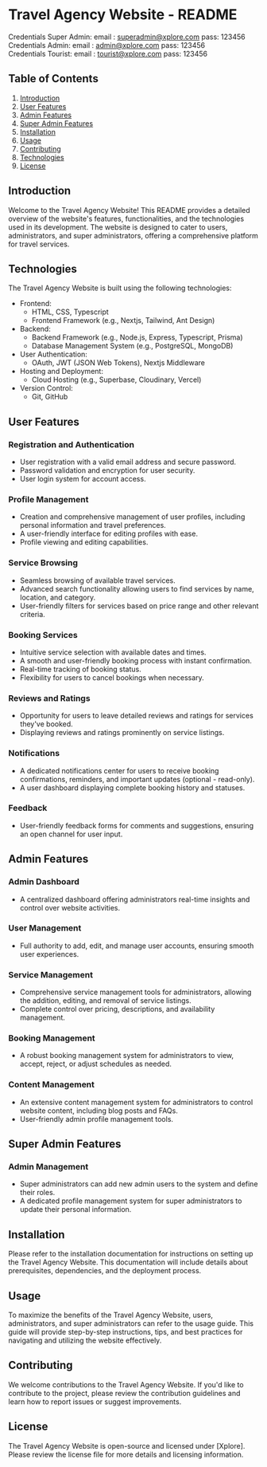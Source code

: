 # Travel Agency Website - README

Credentials Super Admin:
email : superadmin@xplore.com
pass: 123456
<br />
Credentials Admin:
email : admin@xplore.com
pass: 123456
<br />
Credentials Tourist:
email : tourist@xplore.com
pass: 123456
<br />

## Table of Contents

1. [Introduction](#introduction)
2. [User Features](#user-features)
3. [Admin Features](#admin-features)
4. [Super Admin Features](#super-admin-features)
5. [Installation](#installation)
6. [Usage](#usage)
7. [Contributing](#contributing)
8. [Technologies](#technologies)
9. [License](#license)

## Introduction

Welcome to the Travel Agency Website! This README provides a detailed overview of the website's features, functionalities, and the technologies used in its development. The website is designed to cater to users, administrators, and super administrators, offering a comprehensive platform for travel services.

## Technologies

The Travel Agency Website is built using the following technologies:

- Frontend:
  - HTML, CSS, Typescript
  - Frontend Framework (e.g., Nextjs, Tailwind, Ant Design)
- Backend:
  - Backend Framework (e.g., Node.js, Express, Typescript, Prisma)
  - Database Management System (e.g., PostgreSQL, MongoDB)
- User Authentication:
  - OAuth, JWT (JSON Web Tokens), Nextjs Middleware
- Hosting and Deployment:
  - Cloud Hosting (e.g., Superbase, Cloudinary, Vercel)
- Version Control:
  - Git, GitHub

## User Features

### Registration and Authentication

- User registration with a valid email address and secure password.
- Password validation and encryption for user security.
- User login system for account access.

### Profile Management

- Creation and comprehensive management of user profiles, including personal information and travel preferences.
- A user-friendly interface for editing profiles with ease.
- Profile viewing and editing capabilities.

### Service Browsing

- Seamless browsing of available travel services.
- Advanced search functionality allowing users to find services by name, location, and category.
- User-friendly filters for services based on price range and other relevant criteria.

### Booking Services

- Intuitive service selection with available dates and times.
- A smooth and user-friendly booking process with instant confirmation.
- Real-time tracking of booking status.
- Flexibility for users to cancel bookings when necessary.

### Reviews and Ratings

- Opportunity for users to leave detailed reviews and ratings for services they've booked.
- Displaying reviews and ratings prominently on service listings.

### Notifications

- A dedicated notifications center for users to receive booking confirmations, reminders, and important updates (optional - read-only).
- A user dashboard displaying complete booking history and statuses.

### Feedback

- User-friendly feedback forms for comments and suggestions, ensuring an open channel for user input.

## Admin Features

### Admin Dashboard

- A centralized dashboard offering administrators real-time insights and control over website activities.

### User Management

- Full authority to add, edit, and manage user accounts, ensuring smooth user experiences.

### Service Management

- Comprehensive service management tools for administrators, allowing the addition, editing, and removal of service listings.
- Complete control over pricing, descriptions, and availability management.

### Booking Management

- A robust booking management system for administrators to view, accept, reject, or adjust schedules as needed.

### Content Management

- An extensive content management system for administrators to control website content, including blog posts and FAQs.
- User-friendly admin profile management tools.

## Super Admin Features

### Admin Management

- Super administrators can add new admin users to the system and define their roles.
- A dedicated profile management system for super administrators to update their personal information.

## Installation

Please refer to the installation documentation for instructions on setting up the Travel Agency Website. This documentation will include details about prerequisites, dependencies, and the deployment process.

## Usage

To maximize the benefits of the Travel Agency Website, users, administrators, and super administrators can refer to the usage guide. This guide will provide step-by-step instructions, tips, and best practices for navigating and utilizing the website effectively.

## Contributing

We welcome contributions to the Travel Agency Website. If you'd like to contribute to the project, please review the contribution guidelines and learn how to report issues or suggest improvements.

## License

The Travel Agency Website is open-source and licensed under [Xplore]. Please review the license file for more details and licensing information.

